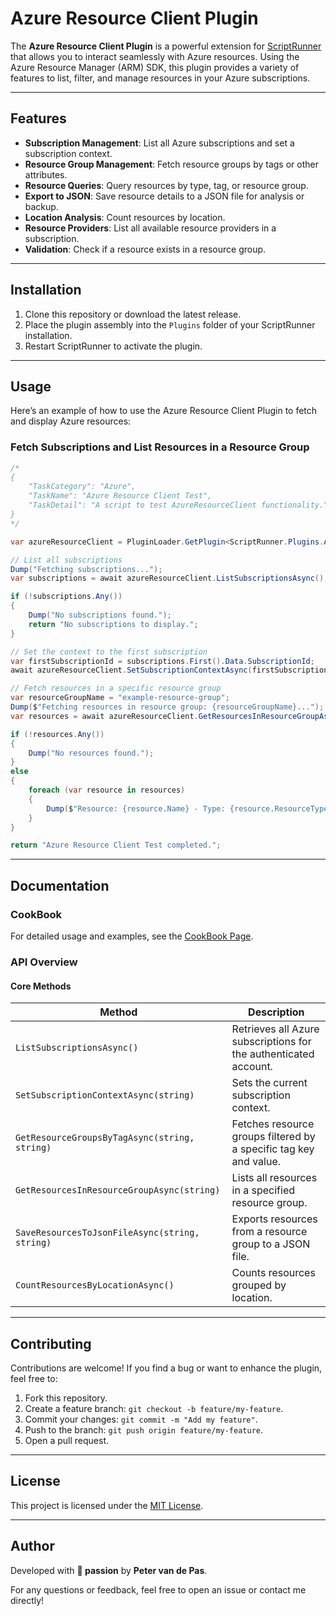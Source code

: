 # Azure Resource Client Plugin

The **Azure Resource Client Plugin** is a powerful extension for [ScriptRunner](https://github.com/petervdpas/ScriptRunner) that allows you to interact seamlessly with Azure resources. Using the Azure Resource Manager (ARM) SDK, this plugin provides a variety of features to list, filter, and manage resources in your Azure subscriptions.

---

## Features

- **Subscription Management**: List all Azure subscriptions and set a subscription context.
- **Resource Group Management**: Fetch resource groups by tags or other attributes.
- **Resource Queries**: Query resources by type, tag, or resource group.
- **Export to JSON**: Save resource details to a JSON file for analysis or backup.
- **Location Analysis**: Count resources by location.
- **Resource Providers**: List all available resource providers in a subscription.
- **Validation**: Check if a resource exists in a resource group.

---

## Installation

1. Clone this repository or download the latest release.
2. Place the plugin assembly into the `Plugins` folder of your ScriptRunner installation.
3. Restart ScriptRunner to activate the plugin.

---

## Usage

Here’s an example of how to use the Azure Resource Client Plugin to fetch and display Azure resources:

### Fetch Subscriptions and List Resources in a Resource Group

```csharp
/*
{
    "TaskCategory": "Azure",
    "TaskName": "Azure Resource Client Test",
    "TaskDetail": "A script to test AzureResourceClient functionality."
}
*/

var azureResourceClient = PluginLoader.GetPlugin<ScriptRunner.Plugins.AzureResourceClient.IAzureResourceClient>();

// List all subscriptions
Dump("Fetching subscriptions...");
var subscriptions = await azureResourceClient.ListSubscriptionsAsync();

if (!subscriptions.Any())
{
    Dump("No subscriptions found.");
    return "No subscriptions to display.";
}

// Set the context to the first subscription
var firstSubscriptionId = subscriptions.First().Data.SubscriptionId;
await azureResourceClient.SetSubscriptionContextAsync(firstSubscriptionId);

// Fetch resources in a specific resource group
var resourceGroupName = "example-resource-group";
Dump($"Fetching resources in resource group: {resourceGroupName}...");
var resources = await azureResourceClient.GetResourcesInResourceGroupAsync(resourceGroupName);

if (!resources.Any())
{
    Dump("No resources found.");
}
else
{
    foreach (var resource in resources)
    {
        Dump($"Resource: {resource.Name} - Type: {resource.ResourceType}");
    }
}

return "Azure Resource Client Test completed.";
```

---

## Documentation

### CookBook

For detailed usage and examples, see the [CookBook Page](Manual/CookBook/TheAzureResourceClient.md).

### API Overview

#### Core Methods

| Method                                      | Description                                                                                 |
|---------------------------------------------|---------------------------------------------------------------------------------------------|
| `ListSubscriptionsAsync()`                  | Retrieves all Azure subscriptions for the authenticated account.                           |
| `SetSubscriptionContextAsync(string)`       | Sets the current subscription context.                                                     |
| `GetResourceGroupsByTagAsync(string, string)` | Fetches resource groups filtered by a specific tag key and value.                          |
| `GetResourcesInResourceGroupAsync(string)`  | Lists all resources in a specified resource group.                                         |
| `SaveResourcesToJsonFileAsync(string, string)` | Exports resources from a resource group to a JSON file.                                    |
| `CountResourcesByLocationAsync()`           | Counts resources grouped by location.                                                      |

---

## Contributing

Contributions are welcome! If you find a bug or want to enhance the plugin, feel free to:

1. Fork this repository.
2. Create a feature branch: `git checkout -b feature/my-feature`.
3. Commit your changes: `git commit -m "Add my feature"`.
4. Push to the branch: `git push origin feature/my-feature`.
5. Open a pull request.

---

## License

This project is licensed under the [MIT License](LICENSE).

---

## Author

Developed with **🧡 passion** by **Peter van de Pas**.

For any questions or feedback, feel free to open an issue or contact me directly!
